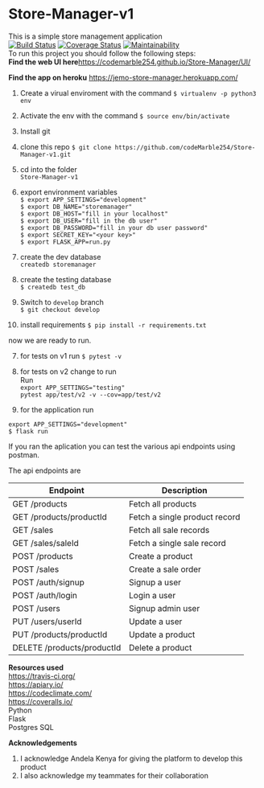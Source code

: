 # Store-Manager-v1
This is a simple store management application\
[![Build Status](https://travis-ci.org/codeMarble254/Store-Manager-v1.svg?branch=bg-fix-heroku-deployment-161331066)](https://travis-ci.org/codeMarble254/Store-Manager-v1)
[![Coverage Status](https://coveralls.io/repos/github/codeMarble254/Store-Manager-v1/badge.svg?branch=bg-heroku-deployment-v2-161493704)](https://coveralls.io/github/codeMarble254/Store-Manager-v1?branch=bg-heroku-deployment-v2-161493704)
[![Maintainability](https://api.codeclimate.com/v1/badges/66cf3a604295b849139d/maintainability)](https://codeclimate.com/github/codeMarble254/Store-Manager-v1/maintainability)\
To run this project you should follow the following steps: \
**Find the web UI here**https://codemarble254.github.io/Store-Manager/UI/ 

**Find the app on heroku** https://jemo-store-manager.herokuapp.com/ 

1. Create a virual enviroment with the command
`$ virtualenv -p python3 env`

2. Activate the env with the command
`$ source env/bin/activate`

3. Install git

4. clone this repo
`$ git clone https://github.com/codeMarble254/Store-Manager-v1.git`
5. cd into the folder \
`Store-Manager-v1`

5. export environment variables \
`$ export APP_SETTINGS="development"` \
`$ export DB_NAME="storemanager"` \
`$ export DB_HOST="fill in your localhost"` \
`$ export DB_USER="fill in the db user"` \
`$ export DB_PASSWORD="fill in your db user password"` \
`$ export SECRET_KEY="<your key>"` \
`$ export FLASK_APP=run.py`

6. create the dev database \
`createdb storemanager`

6. create the testing database \
`$ createdb test_db`

5. Switch to `develop` branch \
`$ git checkout develop`

6. install requirements
`$ pip install -r requirements.txt`

now we are ready to run.

7. for tests on v1 run
`$ pytest -v`
8. for tests on v2 change to run \
Run \
`export APP_SETTINGS="testing"` \
`pytest app/test/v2 -v --cov=app/test/v2`

9. for the application run  

`export APP_SETTINGS="development"` \
`$ flask run`  

If you ran the aplication you can test the various api endpoints using postman.

The api endpoints are

| Endpoint | Description |
| --- | --- |
| GET /products | Fetch all products |
| GET /products/productId | Fetch a single product record |
| GET /sales | Fetch all sale records |
| GET /sales/saleId | Fetch a single sale record |
| POST /products | Create a product |
| POST /sales | Create a sale order |
| POST /auth/signup | Signup a user |
| POST /auth/login | Login a user |
| POST /users | Signup admin user |
| PUT /users/userId | Update a user |
| PUT /products/productId | Update a product |
| DELETE /products/productId | Delete a product |

**Resources used** \
https://travis-ci.org/ \
https://apiary.io/ \
https://codeclimate.com/ \
https://coveralls.io/ \
Python \
Flask \
Postgres SQL

**Acknowledgements**  
1. I acknowledge Andela Kenya for giving the platform to develop this product  
1. I also acknowledge my teammates for their collaboration



